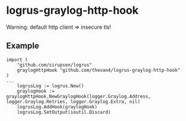 # logrus-graylog-http-hook

Warning: default http client => insecure tls!

## Example

```golang
import (
	"github.com/sirupsen/logrus"
	graylogHttpHook "github.com/thevan4/logrus-graylog-http-hook"
)
...
	logrusLog := logrus.New()
	graylogHook := graylogHttpHook.NewGraylogHook(logger.Graylog.Address, logger.Graylog.Retries, logger.Graylog.Extra, nil)
	logrusLog.AddHook(graylogHook)
	logrusLog.SetOutput(ioutil.Discard)
```
